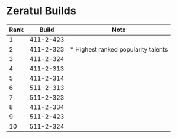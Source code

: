 # Zeratul Builds

Rank | Build     | Note
---- | -----     | ----
  1  | 411-2-423 | 
  2  | 411-2-323 | * Highest ranked popularity talents
  3  | 411-2-324 | 
  4  | 411-2-313 | 
  5  | 411-2-314 | 
  6  | 511-2-313 | 
  7  | 511-2-323 | 
  8  | 411-2-334 | 
  9  | 511-2-423 | 
  10 | 511-2-324 | 
